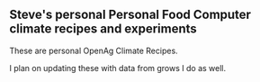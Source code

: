 ## Steve's personal Personal Food Computer climate recipes and experiments

These are personal OpenAg Climate Recipes.

I plan on updating these with data from grows I do as well. 
